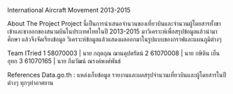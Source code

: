 International Aircraft Movement 2013-2015


About The Project
  Project นี้เป็นการนำเสนอจำนวนของเที่ยวบินและจำนวนผู้โดยสารทั้งขาเข้าและขาออกของสนามบินในประเทศไทยในปี 2013-2015 มาวิเคราะห์เพื่อสรุปข้อมูลแล้วนำมาศึกษา แล้วจึงจัดเรียงข้อมูล วิเคราะห์ข้อมูลแล้วแสดงผลออกมาในรูปแบบของกราฟและแผนภูมิต่างๆ

Team ITried
1 58070003 | นาย กฤตฤณ ฌานคุปตรัตน์
2 61070008 | นาย กษิติน  เย็นอุทก
3 61070165 | นาย ภีมวัฒน์ ณรงค์พงศ์พันธ์

References
Data.go.th : แหล่งเก็บข้อมูล รายงานและผลสรุปจำนวนเที่ยวบินและผู้โดยสารในปีต่างๆ ทุกๆท่าอาศยาน
